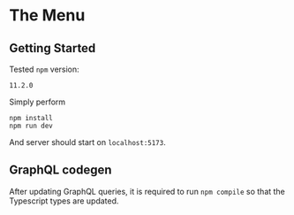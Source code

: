 # The Menu

## Getting Started

Tested `npm` version:
```
11.2.0
```


Simply perform

```
npm install
npm run dev
```

And server should start on `localhost:5173`.


## GraphQL codegen

After updating GraphQL queries, it is required to run `npm compile` so that the Typescript types are updated.

